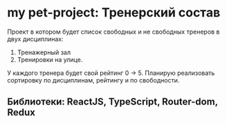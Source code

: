 # my pet-project: Тренерский состав

Проект в котором будет список свободных и не свободных тренеров в двух дисциплинах:

1. Тренажерный зал
2. Тренировки на улице.

У каждого тренера будет свой рейтинг 0 -> 5.
Планирую реализовать сортировку по дисциплинам, рейтингу и по свободности.

## Библиотеки: ReactJS, TypeScript, Router-dom, Redux

